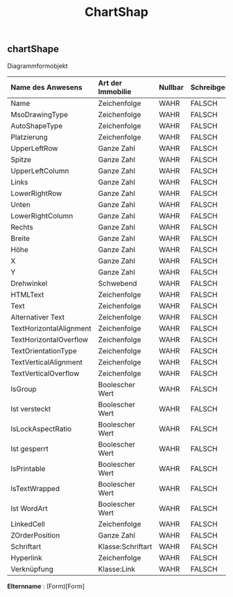 ﻿---
title: ChartShap
second_title: Aspose.Cells Cloud Documen
type: docs
url: /de/specification/model/chartshape/
description: "Aspose.Cells Cloud-Modellspezifikation: ChartShape. Bearbeiten Sie mühelos Excel und andere Tabellenkalkulationsdokumente mit Funktionen wie Öffnen, Generieren, Bearbeiten, Teilen, Zusammenführen, Vergleichen und Konvertieren"
weight: 50
---
## **chartShape**

 Diagrammformobjekt

| Name des Anwesens| Art der Immobilie| Nullbar| Schreibgeschützt| Standardwert| Beschreibung|
|:- |:- |:- |:- |:- |:- |
| Name| Zeichenfolge| WAHR| FALSCH|||
| MsoDrawingType| Zeichenfolge| WAHR| FALSCH|||
| AutoShapeType| Zeichenfolge| WAHR| FALSCH|||
| Platzierung| Zeichenfolge| WAHR| FALSCH|||
| UpperLeftRow| Ganze Zahl| WAHR| FALSCH|||
| Spitze| Ganze Zahl| WAHR| FALSCH|||
| UpperLeftColumn| Ganze Zahl| WAHR| FALSCH|||
| Links| Ganze Zahl| WAHR| FALSCH|||
| LowerRightRow| Ganze Zahl| WAHR| FALSCH|||
| Unten| Ganze Zahl| WAHR| FALSCH|||
| LowerRightColumn| Ganze Zahl| WAHR| FALSCH|||
| Rechts| Ganze Zahl| WAHR| FALSCH|||
| Breite| Ganze Zahl| WAHR| FALSCH|||
| Höhe| Ganze Zahl| WAHR| FALSCH|||
| X| Ganze Zahl| WAHR| FALSCH|||
| Y| Ganze Zahl| WAHR| FALSCH|||
| Drehwinkel| Schwebend| WAHR| FALSCH|||
| HTMLText| Zeichenfolge| WAHR| FALSCH|||
| Text| Zeichenfolge| WAHR| FALSCH|||
| Alternativer Text| Zeichenfolge| WAHR| FALSCH|||
| TextHorizontalAlignment| Zeichenfolge| WAHR| FALSCH|||
| TextHorizontalOverflow| Zeichenfolge| WAHR| FALSCH|||
| TextOrientationType| Zeichenfolge| WAHR| FALSCH|||
| TextVerticalAlignment| Zeichenfolge| WAHR| FALSCH|||
| TextVerticalOverflow| Zeichenfolge| WAHR| FALSCH|||
| IsGroup| Boolescher Wert| WAHR| FALSCH|||
| Ist versteckt| Boolescher Wert| WAHR| FALSCH|||
| IsLockAspectRatio| Boolescher Wert| WAHR| FALSCH|||
| Ist gesperrt| Boolescher Wert| WAHR| FALSCH|||
| IsPrintable| Boolescher Wert| WAHR| FALSCH|||
| IsTextWrapped| Boolescher Wert| WAHR| FALSCH|||
| Ist WordArt| Boolescher Wert| WAHR| FALSCH|||
| LinkedCell| Zeichenfolge| WAHR| FALSCH|||
| ZOrderPosition| Ganze Zahl| WAHR| FALSCH|||
| Schriftart| Klasse:Schriftart| WAHR| FALSCH|||
| Hyperlink| Zeichenfolge| WAHR| FALSCH|||
| Verknüpfung| Klasse:Link| WAHR| FALSCH|||

**Elternname** : (Form)[Form]